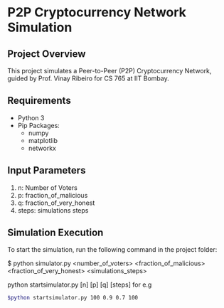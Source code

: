 # P2P Cryptocurrency Network Simulation

## Project Overview

This project simulates a Peer-to-Peer (P2P) Cryptocurrency Network, guided by Prof. Vinay Ribeiro for CS 765 at IIT Bombay.

## Requirements

- Python 3
- Pip Packages:
  - numpy
  - matplotlib
  - networkx


## Input Parameters

1. n: Number of Voters
2. p: fraction_of_malicious
3. q: fraction_of_very_honest
4. steps: simulations steps



## Simulation Execution

To start the simulation, run the following command in the project folder:


$ python simulator.py <number_of_voters> <fraction_of_malicious> <fraction_of_very_honest> <simulations_steps>
   
python startsimulator.py [n] [p] [q] [steps]
for e.g 
```bash
$python startsimulator.py 100 0.9 0.7 100
```
